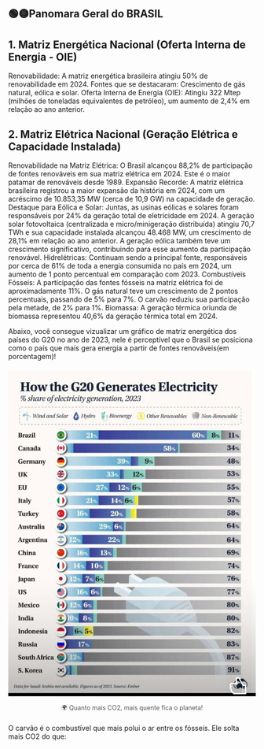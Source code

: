 ## **🟢🟡Panomara Geral do BRASIL**

## **1. Matriz Energética Nacional (Oferta Interna de Energia - OIE)**

Renovabilidade: A matriz energética brasileira atingiu 50% de renovabilidade em 2024.
Fontes que se destacaram: Crescimento de gás natural, eólica e solar.
Oferta Interna de Energia (OIE): Atingiu 322 Mtep (milhões de toneladas equivalentes de petróleo), um aumento de 2,4% em relação ao ano anterior.

## **2. Matriz Elétrica Nacional (Geração Elétrica e Capacidade Instalada)**

Renovabilidade na Matriz Elétrica: O Brasil alcançou 88,2% de participação de fontes renováveis em sua matriz elétrica em 2024. Este é o maior patamar de renováveis desde 1989.
Expansão Recorde: A matriz elétrica brasileira registrou a maior expansão da história em 2024, com um acréscimo de 10.853,35 MW (cerca de 10,9 GW) na capacidade de geração.
Destaque para Eólica e Solar: Juntas, as usinas eólicas e solares foram responsáveis por 24% da geração total de eletricidade em 2024.
A geração solar fotovoltaica (centralizada e micro/minigeração distribuída) atingiu 70,7 TWh e sua capacidade instalada alcançou 48.468 MW, um crescimento de 28,1% em relação ao ano anterior.
A geração eólica também teve um crescimento significativo, contribuindo para esse aumento da participação renovável.
Hidrelétricas: Continuam sendo a principal fonte, responsáveis por cerca de 61% de toda a energia consumida no país em 2024, um aumento de 1 ponto percentual em comparação com 2023.
Combustíveis Fósseis:
A participação das fontes fósseis na matriz elétrica foi de aproximadamente 11%.
O gás natural teve um crescimento de 2 pontos percentuais, passando de 5% para 7%.
O carvão reduziu sua participação pela metade, de 2% para 1%.
Biomassa: A geração térmica oriunda de biomassa representou 40,6% da geração térmica total em 2024.

<p>Abaixo, você consegue vizualizar um gráfico de matriz energética dos países do G20 no ano de 2023, nele é perceptível que o Brasil se posiciona como o país que mais gera energia a partir de fontes renováveis(em porcentagem)!</p>

<div style="text-align: center; margin: 20px 0;">
  <a href="https://app.electricitymaps.com/map/72h/hourly" target="_blank">
    <img src="IMAGES/G20.jpg" alt="Gráfico Matriz Energética G20, style="max-width: 70%; border-radius: 8px;">
  </a>
  <p style="font-size: 0.9em; color: #555;">🌍 Quanto mais CO2, mais quente fica o planeta!</p>
</div>
<p>O carvão é o combustível que mais polui o ar entre os fósseis. Ele solta mais CO2 do que:</p>
